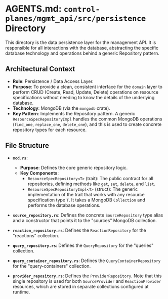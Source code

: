 # AGENTS.md: `control-planes/mgmt_api/src/persistence` Directory

This directory is the data persistence layer for the management API. It is responsible for all interactions with the database, abstracting the specific database technology and operations behind a generic Repository pattern.

## Architectural Context

-   **Role**: Persistence / Data Access Layer.
-   **Purpose**: To provide a clean, consistent interface for the `domain` layer to perform CRUD (Create, Read, Update, Delete) operations on resource specifications without needing to know the details of the underlying database.
-   **Technology**: MongoDB (via the `mongodb` crate).
-   **Key Pattern**: Implements the Repository pattern. A generic `ResourceSpecRepositoryImpl` handles the common MongoDB operations (`find_one`, `replace_one`, `delete_one`), and this is used to create concrete repository types for each resource.

## File Structure

-   **`mod.rs`**:
    -   **Purpose**: Defines the core generic repository logic.
    -   **Key Components**:
        -   `ResourceSpecRepository<T>` (trait): The public contract for all repositories, defining methods like `get`, `set`, `delete`, and `list`.
        -   `ResourceSpecRepositoryImpl<T>` (struct): The generic implementation of the trait that works with any resource specification type `T`. It takes a MongoDB `Collection` and performs the database operations.

-   **`source_repository.rs`**: Defines the concrete `SourceRepository` type alias and a constructor that points it to the "sources" MongoDB collection.
-   **`reaction_repository.rs`**: Defines the `ReactionRepository` for the "reactions" collection.
-   **`query_repository.rs`**: Defines the `QueryRepository` for the "queries" collection.
-   **`query_container_repository.rs`**: Defines the `QueryContainerRepository` for the "query-containers" collection.
-   **`provider_repository.rs`**: Defines the `ProviderRepository`. Note that this single repository is used for both `SourceProvider` and `ReactionProvider` resources, which are stored in separate collections configured at runtime.

